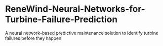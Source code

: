 # ReneWind-Neural-Networks-for-Turbine-Failure-Prediction
A neural network–based predictive maintenance solution to identify turbine failures before they happen.
